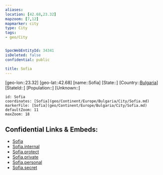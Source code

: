 ```yaml
---
aliases: 
location: [42.68,23.32]
mapzoom: [7,12] 
mapmarker: city 
type: City
tags:
- geo/City


SpocWebEntityId: 34341
isDeleted: false
confidential: public

title: Sofia
---
```

[geo-lon::23.32]
[geo-lat::42.68]
[name::Sofia]
[State::]
[Country::[Bulgaria](geo/Continent/Europe/Bulgaria.md)]
[StateId::]
[Population::]
[Unknown::]


```leaflet
id: Sofia
coordinates: [Sofia](geo/Continent/Europe/Bulgaria/City/Sofia.md)
markerFile: [Sofia](geo/Continent/Europe/Bulgaria/City/Sofia.md)
defaultZoom: 11 
maxZoom: 18
```


## Confidential Links & Embeds: 
- [Sofia](../../../../../../_public/geo/Continent/Europe/Bulgaria/City/Sofia.md) 
- [Sofia.internal](../../../../../../_internal/geo/Continent/Europe/Bulgaria/City/Sofia.internal.md) 
- [Sofia.protect](../../../../../../_protect/geo/Continent/Europe/Bulgaria/City/Sofia.protect.md) 
- [Sofia.private](../../../../../../_private/geo/Continent/Europe/Bulgaria/City/Sofia.private.md) 
- [Sofia.personal](../../../../../../_personal/geo/Continent/Europe/Bulgaria/City/Sofia.personal.md) 
- [Sofia.secret](../../../../../../_secret/geo/Continent/Europe/Bulgaria/City/Sofia.secret.md) 
